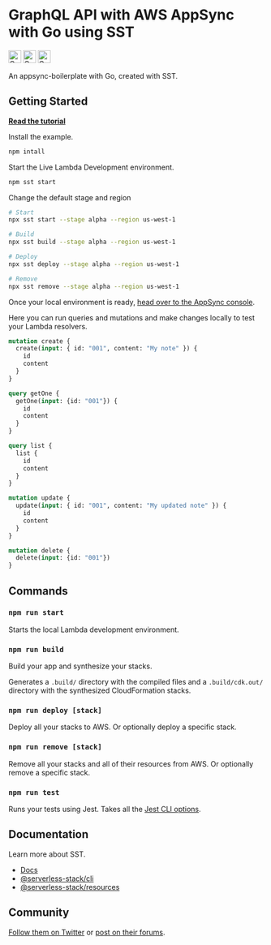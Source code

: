 # GraphQL API with AWS AppSync with Go using SST
<img src="https://d33wubrfki0l68.cloudfront.net/cc1e61abe8db8f1be699c2cf5adde992db3ab776/00968/img/logo.svg" alt="Go" height="25" />
<img src="https://upload.wikimedia.org/wikipedia/commons/thumb/0/05/Go_Logo_Blue.svg/1200px-Go_Logo_Blue.svg.png" alt="Go" height="25" />
<img src="https://miro.medium.com/max/1400/1*q_DYf7YPkJ7G-m9gC06h5w.jpeg" alt="Go" height="25" />

An appsync-boilerplate with Go, created with SST.

## Getting Started

[**Read the tutorial**](https://sst.dev/examples/how-to-create-a-serverless-graphql-api-with-aws-appsync.html)

Install the example.

```bash
npm intall
```

Start the Live Lambda Development environment.

```bash
npm sst start
```

Change the default stage and region

```bash
# Start
npx sst start --stage alpha --region us-west-1

# Build
npx sst build --stage alpha --region us-west-1

# Deploy
npx sst deploy --stage alpha --region us-west-1

# Remove
npx sst remove --stage alpha --region us-west-1
```

Once your local environment is ready, [head over to the AppSync console](https://console.aws.amazon.com/appsync).

Here you can run queries and mutations and make changes locally to test your Lambda resolvers.

```graphql
mutation create {
  create(input: { id: "001", content: "My note" }) {
    id
    content
  }
}

query getOne {
  getOne(input: {id: "001"}) {
    id
    content
  }
}

query list {
  list {
    id
    content
  }
}

mutation update {
  update(input: { id: "001", content: "My updated note" }) {
    id
    content
  }
}

mutation delete {
  delete(input: {id: "001"})
}
```

## Commands

### `npm run start`

Starts the local Lambda development environment.

### `npm run build`

Build your app and synthesize your stacks.

Generates a `.build/` directory with the compiled files and a `.build/cdk.out/` directory with the synthesized CloudFormation stacks.

### `npm run deploy [stack]`

Deploy all your stacks to AWS. Or optionally deploy a specific stack.

### `npm run remove [stack]`

Remove all your stacks and all of their resources from AWS. Or optionally remove a specific stack.

### `npm run test`

Runs your tests using Jest. Takes all the [Jest CLI options](https://jestjs.io/docs/en/cli).

## Documentation

Learn more about SST.

- [Docs](https://docs.sst.dev)
- [@serverless-stack/cli](https://docs.sst.dev/packages/cli)
- [@serverless-stack/resources](https://docs.sst.dev/packages/resources)

## Community

[Follow them on Twitter](https://twitter.com/sst_dev) or [post on their forums](https://discourse.sst.dev).
